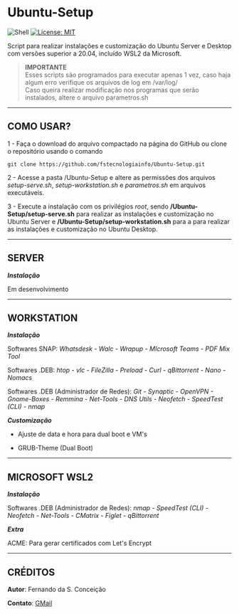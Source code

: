 # **Ubuntu-Setup**

![Shell](https://img.shields.io/static/v1?label=Shell%20Script&message=Linux&color=red)
[![License: MIT](https://img.shields.io/badge/License-MIT-yellow.svg)](https://opensource.org/licenses/MIT)

 Script para realizar instalações e customização do Ubuntu Server e Desktop com versões superior a 20.04, incluído WSL2 da Microsoft.

>**IMPORTANTE**\
>Esses scripts são programados para executar apenas 1 vez, caso haja algum erro verifique os arquivos de log em /var/log/ \
>Caso queira realizar modificação nos programas que serão instalados, altere o arquivo parametros.sh

***

## **COMO USAR?**

1 - Faça o download do arquivo compactado na página do GitHub ou clone o repositório usando o comando

```
git clone https://github.com/fstecnologiainfo/Ubuntu-Setup.git
```

2 - Acesse a pasta /Ubuntu-Setup e altere as permissões dos arquivos *setup-serve.sh*, *setup-workstation.sh* e *parametros.sh* em arquivos executáveis.

3 - Execute a instalação com os privilégios *root*, sendo **/Ubuntu-Setup/setup-serve.sh** para realizar as instalações e customização no Ubuntu Server e **/Ubuntu-Setup/setup-workstation.sh** para a para realizar as instalações e customização no Ubuntu Desktop.

***

## **SERVER**

***Instalação***

Em desenvolvimento

***

## **WORKSTATION**

***Instalação***

Softwares SNAP: *Whatsdesk - Walc - Wrapup - MIcrosoft Teams - PDF Mix Tool*

Softwares .DEB: *htop - vlc - FileZilla - Preload - Curl - qBittorrent - Nano - Nomacs*

Softwares .DEB (Administrador de Redes): *Git - Synaptic - OpenVPN - Gnome-Boxes - Remmina - Net-Tools - DNS Utils - Neofetch - SpeedTest (CLI) - nmap*

***Customização***

- Ajuste de data e hora para dual boot e VM's

- GRUB-Theme (Dual Boot)
***

## **MICROSOFT WSL2**

***Instalação***

Softwares .DEB (Administrador de Redes): *nmap - SpeedTest (CLI) - Neofetch - Net-Tools - CMatrix - Figlet - qBittorrent*

***Extra***

ACME: Para gerar certificados com Let's Encrypt

***

## **CRÉDITOS**

**Autor**: Fernando da S. Conceição

**Contato**: [GMail](fstecnologia.info@gmail.com)